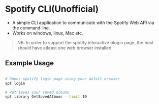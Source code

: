 # Spotify CLI(Unofficial)

* A simple CLI application to communicate with the Spotify Web API via the command line.
* Works on windows, linux, Mac etc.

> NB: In order to support the spotify interactive plogin page, the host should have atleast one web browser installed.

## Example Usage

```bash

# Opens spotify login page using your defalt browser
spt login

# Retrieves your saved albums
spt library GetSavedAlbums --limit 10
```